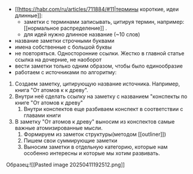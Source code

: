 - [[https://habr.com/ru/articles/711884/#11|термины короткие, идеи длинные]]:
	- заметки с терминами записывать, цитируя термин, например: [[нормальное распределение]] .
	- для идей нужно длинное название (~10 слов)
- название заметки строчными буквами
- имена собственные с большой буквы
- не повторяться. Односторонние ссылки. Жестко в главной статье ссылка на дочерние, не наоборот
- вести заметки только одним образом, чтобы было единообразие
-  работаем с источниками по алгоритму:

1. Создаем заметку, цитирующую название источника. Например, книга "От атомов к к древу".
2. Внутри неё сделать ссылку на заметку с названием "конспекты по книге "От атомов к древу"
	1. Внутри конспектов еще разбиваем конспект в соответствии с главами книги
3. В заметку "От атомов к древу" выносим из конспектов самые важные атомизированные мысли.
	1. Формируем из заметок структуры(методом [[outliner]])
	2. Пишем свои суммирующие заметки
	3. Выносим заметки в отдельную категорию, которые нам особенно интересны и которые мы хотим развивать.

Образец:![[Pasted image 20250411192512.png]]
	